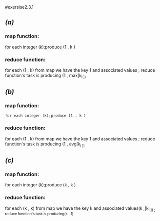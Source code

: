 #exersise2.3.1
## _(a)_   
### map function:
for each integer (k);produce (1 , k )
### reduce function:
for each (1 , k) from map we have the key 1 and associated values ; reduce function's task is producing (1 , max[k<sub>i ])

## _(b)_
### map function:
    for each integer (k);produce (1 , k )
### reduce function:
for each (1 , k) from map we have the key 1 and associated values ; reduce function's task is producing (1 , avg[k<sub>i ])
    
## _(c)_    
### map function:
for each integer (k);produce (k , k )
### reduce function:
for each (k , k) from map we have the key k and associated values(k ,[k<sub>i   ]) ; reduce  function's task is producing(k , 1) 


    
